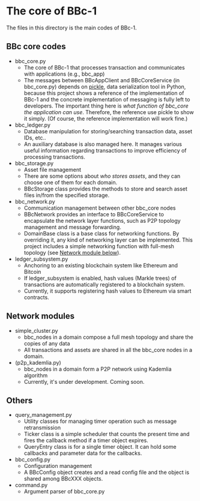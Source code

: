 The core of BBc-1
=================
The files in this directory is the main codes of BBc-1.

## BBc core codes
* bbc_core.py
    - The core of BBc-1 that processes transaction and communicates with applications (e.g., bbc_app)
    - The messages between BBcAppClient and BBcCoreService (in bbc_core.py) depends on [pickle](https://docs.python.org/3.6/library/pickle.html#module-pickle), data serialization tool in Python, because this project shows a reference of the implementation of BBc-1 and the concrete implementation of messaging is fully left to developers. The important thing here is *what function of bbc_core the application can use*. Therefore, the reference use pickle to show it simply. (Of course, the reference implementation will work fine.)
* bbc_ledger.py
    - Database manipulation for storing/searching transaction data, asset IDs, etc..
    - An auxiliary database is also managed here. It manages various useful information regarding transactions to improve efficiency of processing transactions.
* bbc_storage.py
    - Asset file management
    - There are some options about *who stores assets*, and they can choose one of them for each domain.
    - BBcStorage class provides the methods to store and search asset files in/from the specified storage.
* bbc_network.py
    - Communication management between other bbc_core nodes
    - BBcNetwork provides an interface to BBcCoreService to encapsulate the network layer functions, such as P2P topology management and message forwarding.
    - DomainBase class is a base class for networking functions. By overriding it, any kind of networking layer can be implemented. This project includes a simple networking function with full-mesh topology (see [Network module below](#nwmodule)).
* ledger_subsystem.py
    - Anchoring to an existing blockchain system like Ethereum and Bitcoin
    - If ledger_subsystem is enabled, hash values (Markle trees) of transactions are automatically registered to a blockchain system.
    - Currently, it supports registering hash values to Ethereum via smart contracts.

## <a name="nwmodule"> Network modules
* simple_cluster.py
    - bbc_nodes in a domain compose a full mesh topology and share the copies of any data
    - All transactions and assets are shared in all the bbc_core nodes in a domain.
* (p2p_kademlia.py)
    - bbc_nodes in a domain form a P2P network using Kademlia algorithm
    - Currently, it's under development. Coming soon.

## Others
* query_management.py
    - Utility classes for managing timer operation such as message retransmission
    - Ticker class is a simple scheduler that counts the present time and fires the callback method if a timer object expires.
    - QueryEntry class is for a single timer object. It can hold some callbacks and parameter data for the callbacks.
* bbc_config.py
    - Configuration management
    - A BBcConfig object creates and a read config file and the object is shared among BBcXXX objects.
* command.py
    - Argument parser of bbc_core.py
